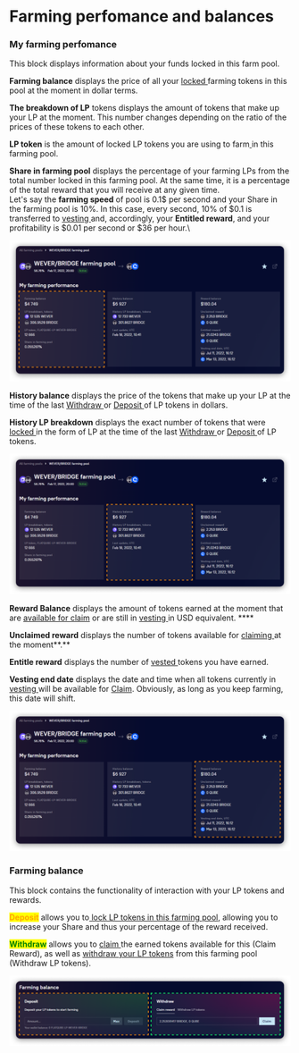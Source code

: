 # Farming perfomance and balances

### My farming perfomance

This block displays information about your funds locked in this farm pool.

**Farming balance** displays the price of all your [locked ](../../how-to/deposit-farm-tokens.md)farming tokens in this pool at the moment in dollar terms.

**The breakdown of LP** tokens displays the amount of tokens that make up your LP at the moment. This number changes depending on the ratio of the prices of these tokens to each other.

**LP token** is the amount of locked LP tokens you are using to farm[ ](../../how-to/deposit-farm-tokens.md)in this farming pool.

**Share in farming pool** displays the percentage of your farming LPs from the total number locked in this farming pool. At the same time, it is a percentage of the total reward that you will receive at any given time.\
Let's say the **farming speed** of pool is 0.1$ per second and your Share in the farming pool is 10%. In this case, every second, 10% of $0.1 is transferred to [vesting ](../../concepts/vesting.md)and, accordingly, your **Entitled reward**, and your profitability is $0.01 per second or $36 per hour.\\

![](<../../../../.gitbook/assets/image (112).png>)

**History balance** displays the price of the tokens that make up your LP at the time of the last [Withdraw ](../../how-to/withdraw-farm-tokens.md)or [Deposit ](../../how-to/deposit-farm-tokens.md)of LP tokens in dollars.

**History LP breakdown** displays the exact number of tokens that were [locked ](../../how-to/deposit-farm-tokens.md)in the form of LP at the time of the last [Withdraw ](../../how-to/withdraw-farm-tokens.md)or [Deposit ](../../how-to/deposit-farm-tokens.md)of LP tokens.

![](<../../../../.gitbook/assets/image (198).png>)

**Reward Balance** displays the amount of tokens earned at the moment that are [available for claim](../../how-to/claim-reward.md) or are still in [vesting ](../../concepts/vesting.md)in USD equivalent. \*\*\*\*

**Unclaimed reward** displays the number of tokens available for [claiming ](../../how-to/claim-reward.md)at the moment\*\*.\*\*

**Entitle reward** displays the number of [vested ](../../concepts/vesting.md)tokens you have earned.

**Vesting end date** displays the date and time when all tokens currently in [vesting ](../../concepts/vesting.md)will be available for [Claim](../../how-to/claim-reward.md). Obviously, as long as you keep farming, this date will shift.

![](<../../../../.gitbook/assets/image (138).png>)

### Farming balance

This block contains the functionality of interaction with your LP tokens and rewards.

<mark style="color:orange;">**Deposit**</mark> allows you to[ lock LP tokens in this farming pool](../../how-to/deposit-farm-tokens.md), allowing you to increase your Share and thus your percentage of the reward received.

<mark style="color:green;">**Withdraw**</mark> allows you to [claim ](../../how-to/claim-reward.md)the earned tokens available for this (Claim Reward), as well as [withdraw your LP tokens](../../how-to/withdraw-farm-tokens.md) from this farming pool (Withdraw LP tokens).

![](<../../../../.gitbook/assets/image (194).png>)
